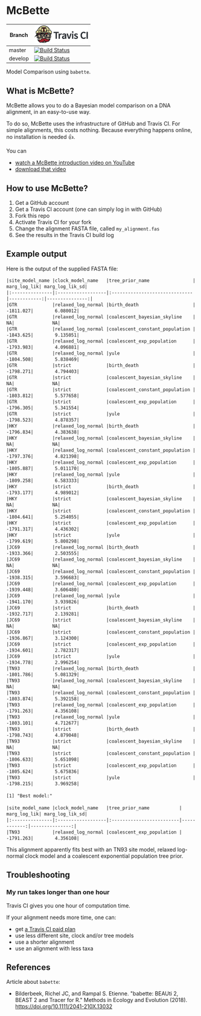 # McBette

Branch|[![Travis CI logo](pics/TravisCI.png)](https://travis-ci.org)
---|---
master|[![Build Status](https://travis-ci.org/richelbilderbeek/McBette.svg?branch=master)](https://travis-ci.org/richelbilderbeek/McBette)
develop|[![Build Status](https://travis-ci.org/richelbilderbeek/McBette.svg?branch=develop)](https://travis-ci.org/richelbilderbeek/McBette)

Model Comparison using `babette`.

## What is McBette?

McBette allows you to do a Bayesian model comparison on a DNA alignment,
in an easy-to-use way.

To do so, McBette uses the infrastructure of GitHub and Travis CI. For simple
alignments, this costs nothing. Because everything happens online, 
no installation is needed :+1:.

You can 
 
 * [watch a McBette introduction video on YouTube](https://youtu.be/bLhrrSua8OM)
 * [download that video](http://richelbilderbeek.nl/mcbette.ogv)

## How to use McBette?

  1. Get a GitHub account
  2. Get a Travis CI account (one can simply log in with GitHub)
  3. Fork this repo
  4. Activate Travis CI for your fork
  5. Change the alignment FASTA file, called `my_alignment.fas`
  6. See the results in the Travis CI build log

## Example output

Here is the output of the supplied FASTA file:

```
|site_model_name |clock_model_name   |tree_prior_name                | marg_log_lik| marg_log_lik_sd|
|:---------------|:------------------|:------------------------------|------------:|---------------:|
|GTR             |relaxed_log_normal |birth_death                    |    -1811.027|        6.080012|
|GTR             |relaxed_log_normal |coalescent_bayesian_skyline    |           NA|              NA|
|GTR             |relaxed_log_normal |coalescent_constant_population |    -1843.625|        9.135051|
|GTR             |relaxed_log_normal |coalescent_exp_population      |    -1793.983|        4.096881|
|GTR             |relaxed_log_normal |yule                           |    -1804.508|        5.838469|
|GTR             |strict             |birth_death                    |    -1798.271|        4.794403|
|GTR             |strict             |coalescent_bayesian_skyline    |           NA|              NA|
|GTR             |strict             |coalescent_constant_population |    -1803.812|        5.577658|
|GTR             |strict             |coalescent_exp_population      |    -1796.305|        5.341554|
|GTR             |strict             |yule                           |    -1798.523|        4.878357|
|HKY             |relaxed_log_normal |birth_death                    |    -1796.834|        4.383638|
|HKY             |relaxed_log_normal |coalescent_bayesian_skyline    |           NA|              NA|
|HKY             |relaxed_log_normal |coalescent_constant_population |    -1797.376|        4.821398|
|HKY             |relaxed_log_normal |coalescent_exp_population      |    -1805.887|        5.011170|
|HKY             |relaxed_log_normal |yule                           |    -1809.258|        6.583333|
|HKY             |strict             |birth_death                    |    -1793.177|        4.989012|
|HKY             |strict             |coalescent_bayesian_skyline    |           NA|              NA|
|HKY             |strict             |coalescent_constant_population |    -1804.641|        5.254055|
|HKY             |strict             |coalescent_exp_population      |    -1791.317|        4.436302|
|HKY             |strict             |yule                           |    -1799.619|        5.808298|
|JC69            |relaxed_log_normal |birth_death                    |    -1933.366|        2.503555|
|JC69            |relaxed_log_normal |coalescent_bayesian_skyline    |           NA|              NA|
|JC69            |relaxed_log_normal |coalescent_constant_population |    -1938.315|        3.596683|
|JC69            |relaxed_log_normal |coalescent_exp_population      |    -1939.448|        3.606480|
|JC69            |relaxed_log_normal |yule                           |    -1941.170|        3.939826|
|JC69            |strict             |birth_death                    |    -1932.717|        2.139281|
|JC69            |strict             |coalescent_bayesian_skyline    |           NA|              NA|
|JC69            |strict             |coalescent_constant_population |    -1936.867|        3.124300|
|JC69            |strict             |coalescent_exp_population      |    -1934.601|        2.782317|
|JC69            |strict             |yule                           |    -1934.778|        2.996254|
|TN93            |relaxed_log_normal |birth_death                    |    -1801.786|        5.081329|
|TN93            |relaxed_log_normal |coalescent_bayesian_skyline    |           NA|              NA|
|TN93            |relaxed_log_normal |coalescent_constant_population |    -1803.874|        5.392158|
|TN93            |relaxed_log_normal |coalescent_exp_population      |    -1791.263|        4.356108|
|TN93            |relaxed_log_normal |yule                           |    -1803.101|        4.712677|
|TN93            |strict             |birth_death                    |    -1798.743|        4.879048|
|TN93            |strict             |coalescent_bayesian_skyline    |           NA|              NA|
|TN93            |strict             |coalescent_constant_population |    -1806.633|        5.651098|
|TN93            |strict             |coalescent_exp_population      |    -1805.624|        5.675836|
|TN93            |strict             |yule                           |    -1798.215|        3.969258|

[1] "Best model:"

|site_model_name |clock_model_name   |tree_prior_name           | marg_log_lik| marg_log_lik_sd|
|:---------------|:------------------|:-------------------------|------------:|---------------:|
|TN93            |relaxed_log_normal |coalescent_exp_population |    -1791.263|        4.356108|
```

This alignment apparently fits best with an TN93 site model, 
relaxed log-normal clock model and a coalescent exponential population tree prior. 

## Troubleshooting

### My run takes longer than one hour

Travis CI gives you one hour of computation time. 

If your alignment needs more time, one can:

 * get [a Travis CI paid plan](https://travis-ci.com/plans)
 * use less different site, clock and/or tree models
 * use a shorter alignment
 * use an alignment with less taxa

## References

Article about `babette`:

 * Bilderbeek, Richel JC, and Rampal S. Etienne. "babette: BEAUti 2, BEAST 2 and Tracer for R." Methods in Ecology and Evolution (2018). https://doi.org/10.1111/2041-210X.13032

